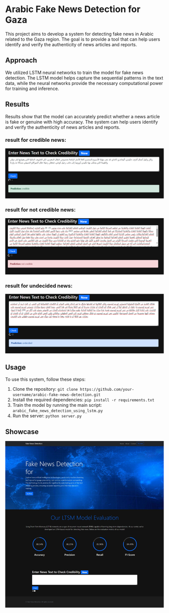 # Arabic Fake News Detection for Gaza

This project aims to develop a system for detecting fake news in Arabic related to the Gaza region. The goal is to provide a tool that can help users identify and verify the authenticity of news articles and reports.


## Approach

We utilized LSTM neural networks to train the model for fake news detection. The LSTM model helps capture the sequential patterns in the text data, while the neural networks provide the necessary computational power for training and inference. 

## Results

Results show that the model can accurately predict whether a news article is fake or genuine with high accuracy. The system can help users identify and verify the authenticity of news articles and reports.

### result for credible news:
![Results](/Images/credible.png)

### result for not credible news:
![Results](/Images/not_credible.png)

### result for undecided news:
![Results](/Images/undecided.png)



## Usage

To use this system, follow these steps:

1. Clone the repository: `git clone https://github.com/your-username/arabic-fake-news-detection.git`
2. Install the required dependencies: `pip install -r requirements.txt`
3. Train the model by running the main script: `arabic_fake_news_detection_using_lstm.py`
4. Run the server: `python server.py`




## Showcase
![Screenshot](/Images/Screenshot.jpeg)


